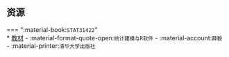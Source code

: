 ## 资源  
=== ":material-book:`STAT31422`"  
    * [教材](http://api.cqu-openlib.cn/file?key=iKYRz26n4kub) - :material-format-quote-open:`统计建模与R软件` - :material-account:`薛毅` - :material-printer:`清华大学出版社`  